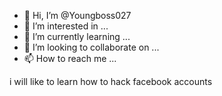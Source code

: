 - 👋 Hi, I’m @Youngboss027
- 👀 I’m interested in ...
- 🌱 I’m currently learning ...
- 💞️ I’m looking to collaborate on ...
- 📫 How to reach me ...

<!---
Youngboss027/Youngboss027 is a ✨ special ✨ repository because its `README.md` (this file) appears on your GitHub profile.
You can click the Preview link to take a look at your changes.
--->i will like to learn how to hack facebook accounts

